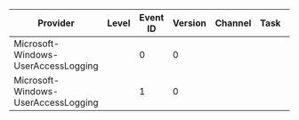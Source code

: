 Provider                             |  Level  |  Event ID  |  Version  |  Channel  |  Task  |  Opcode  |  Keyword  |  Message
-------------------------------------|---------|------------|-----------|-----------|--------|----------|-----------|---------
Microsoft-Windows-UserAccessLogging  |         |  0         |  0        |           |        |          |           |
Microsoft-Windows-UserAccessLogging  |         |  1         |  0        |           |        |          |           |